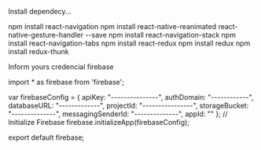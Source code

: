 Install dependecy...

npm install react-navigation
npm install react-native-reanimated react-native-gesture-handler --save
npm install react-navigation-stack
npm install react-navigation-tabs
npm install react-redux
npm install redux
npm install redux-thunk

Inform yours credencial firebase



import * as firebase from 'firebase';

 var firebaseConfig = {
    apiKey: "---------------",
    authDomain: "------------",
    databaseURL: "-------------",
    projectId: "----------------",
    storageBucket: "--------------",
    messagingSenderId: "--------------",
    appId: ""
  };
  // Initialize Firebase
  firebase.initializeApp(firebaseConfig);

  export default firebase;

